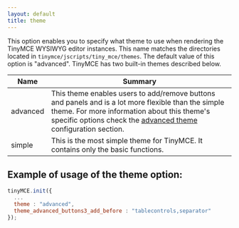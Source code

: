 ```yaml
---
layout: default
title: theme
---
```


This option enables you to specify what theme to use when rendering the TinyMCE WYSIWYG editor instances. This name matches the directories located in `tinymce/jscripts/tiny_mce/themes`. The default value of this option is "advanced". TinyMCE has two built-in themes described below.

| Name | Summary |
| --- | --- |
| advanced | This theme enables users to add/remove buttons and panels and is a lot more flexible than the simple theme. For more information about this theme's specific options check the [advanced theme](https://www.tiny.cloud/docs-3x/api/configuration/Configuration3x@Advanced_theme) configuration section. |
| simple | This is the most simple theme for TinyMCE. It contains only the basic functions. |

## Example of usage of the theme option:

```js
tinyMCE.init({
  ...
  theme : "advanced",
  theme_advanced_buttons3_add_before : "tablecontrols,separator"
});
```
